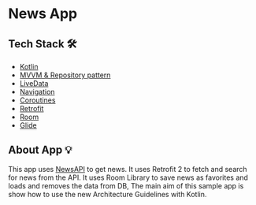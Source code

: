 # News App

## Tech Stack :hammer_and_wrench:
- [Kotlin](https://kotlinlang.org/)
- [MVVM & Repository pattern](https://developer.android.com/jetpack/docs/guide#overview)
- [LiveData](https://developer.android.com/topic/libraries/architecture/livedata)
- [Navigation](https://developer.android.com/guide/navigation)
- [Coroutines](https://kotlinlang.org/docs/coroutines-guide.html) 
- [Retrofit](https://square.github.io/retrofit/)
- [Room](https://developer.android.com/training/data-storage/room) 
- [Glide](https://github.com/bumptech/glide)

## About App :bulb:
This app uses [NewsAPI](https://newsapi.org/) to get news. It uses Retrofit 2 to fetch and search for news from the API. 
It uses Room Library to save news as favorites and loads and removes the data from DB, 
The main aim of this sample app is show how to use the new Architecture Guidelines with Kotlin.


